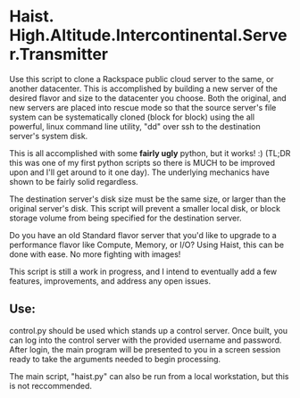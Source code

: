 # Haist. High.Altitude.Intercontinental.Server.Transmitter

Use this script to clone a Rackspace public cloud server to the same, or another datacenter. This is accomplished by building a new server of the desired flavor and size to the datacenter you choose. Both the original, and new servers are placed into rescue mode so that the source server's file system can be systematically cloned (block for block) using the all powerful, linux command line utility, "dd" over ssh to the destination server's system disk. 

This is all accomplished with some **fairly ugly** python, but it works! :) (TL;DR this was one of my first python scripts so there is MUCH to be improved upon and I'll get around to it one day). The underlying mechanics have shown to be fairly solid regardless. 

The destination server's disk size must be the same size, or larger than the original server's disk. This script will prevent a smaller local disk, or block storage volume from being specified for the destination server.

Do you have an old Standard flavor server that you'd like to upgrade to a performance flavor like Compute, Memory, or I/O? Using Haist, this can be done with ease. No more fighting with images!

This script is still a work in progress, and I intend to eventually add a few features, improvements, and address any open issues.

## Use:
control.py should be used which stands up a control server. Once built, you can log into the control server with the provided username and password. After login, the main program will be presented to you in a screen session ready to take the arguments needed to begin processing.  

The main script, "haist.py" can also be run from a local workstation, but this is not reccommended.
